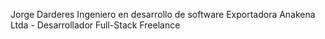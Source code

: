 Jorge Darderes
Ingeniero en desarrollo de software Exportadora Anakena Ltda - Desarrollador Full-Stack Freelance
